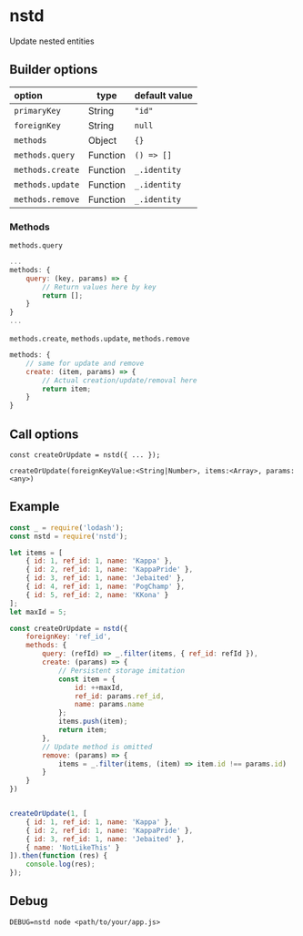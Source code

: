# nstd

Update nested entities

## Builder options

|    option        | type     | default value  |
|:---------------- | -------- |:-------------- |
| `primaryKey`     | String   | `"id"`         |
| `foreignKey`     | String   | `null`         |
| `methods`        | Object   | `{}`           |
| `methods.query`  | Function | `() => []`     |
| `methods.create` | Function | `_.identity`   |
| `methods.update` | Function | `_.identity`   |
| `methods.remove` | Function | `_.identity`   |

### Methods

`methods.query`

```javascript
...
methods: {
    query: (key, params) => {
        // Return values here by key
        return [];
    }
}
...
```

`methods.create`, `methods.update`, `methods.remove`

```javascript
methods: {
    // same for update and remove
    create: (item, params) => {
        // Actual creation/update/removal here
        return item;
    }
}
```



## Call options
`const createOrUpdate = nstd({ ... });`

`createOrUpdate(foreignKeyValue:<String|Number>, items:<Array>, params:<any>)`

## Example

```javascript
const _ = require('lodash');
const nstd = require('nstd');

let items = [
	{ id: 1, ref_id: 1, name: 'Kappa' },
	{ id: 2, ref_id: 1, name: 'KappaPride' },
	{ id: 3, ref_id: 1, name: 'Jebaited' },
	{ id: 4, ref_id: 1, name: 'PogChamp' },
	{ id: 5, ref_id: 2, name: 'KKona' }
];
let maxId = 5;

const createOrUpdate = nstd({
	foreignKey: 'ref_id',
	methods: {
		query: (refId) => _.filter(items, { ref_id: refId }),
		create: (params) => {
			// Persistent storage imitation
			const item = {
				id: ++maxId,
				ref_id: params.ref_id,
				name: params.name
			};
			items.push(item);
			return item;
		},
		// Update method is omitted
		remove: (params) => {
			items = _.filter(items, (item) => item.id !== params.id)
		}
	}
})


createOrUpdate(1, [
	{ id: 1, ref_id: 1, name: 'Kappa' },
	{ id: 2, ref_id: 1, name: 'KappaPride' },
	{ id: 3, ref_id: 1, name: 'Jebaited' },
	{ name: 'NotLikeThis' }
]).then(function (res) {
	console.log(res);
});

```

## Debug

`DEBUG=nstd node <path/to/your/app.js>`
